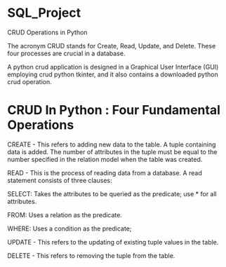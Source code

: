 # SQL_Project
CRUD Operations in Python

The acronym CRUD stands for Create, Read, Update, and Delete. These four processes are crucial in a database.

A python crud application is designed in a Graphical User Interface (GUI) employing crud python tkinter, and it also contains a downloaded python crud operation.

# CRUD In Python : Four Fundamental Operations
CREATE - This refers to adding new data to the table. A tuple containing data is added. The number of attributes in the tuple must be equal to the number specified in the relation model when the table was created.

READ - This is the process of reading data from a database. A read statement consists of three clauses:

SELECT: Takes the attributes to be queried as the predicate; use * for all attributes.

FROM: Uses a relation as the predicate.

WHERE: Uses a condition as the predicate;
  
  UPDATE - This refers to the updating of existing tuple values in the table.
  
  DELETE - This refers to removing the tuple from the table.
